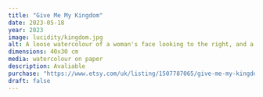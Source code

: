 ```yaml
---
title: "Give Me My Kingdom"
date: 2023-05-18
year: 2023
image: lucidity/kingdom.jpg
alt: A loose watercolour of a woman's face looking to the right, and a second face hidden in her hair looking to the left
dimensions: 40x30 cm
media: watercolour on paper
description: Avaliable
purchase: "https://www.etsy.com/uk/listing/1507787065/give-me-my-kingdom"
draft: false
---
```


